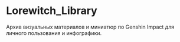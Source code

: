 # Lorewitch_Library
Архив визуальных материалов и миниатюр по Genshin Impact для личного пользования и инфографики.
